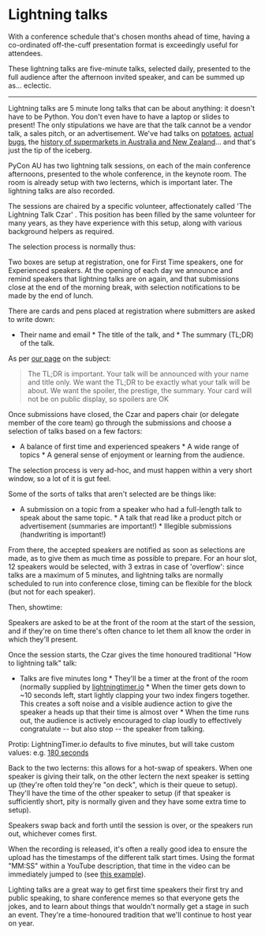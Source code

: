 # Lightning talks


With a conference schedule that's chosen months ahead of time, having a
co-ordinated off-the-cuff presentation format is exceedingly useful for
attendees. 

These lightning talks are five-minute talks, selected daily, presented to the
full audience after the afternoon invited speaker, and can be summed up as...
eclectic. 

---

Lightning talks are 5 minute long talks that can be about anything: it doesn't
have to be Python. You don't even have to have a laptop or slides to present!
The only stipulations we have are that the talk cannot be a vendor talk, a
sales pitch, or an advertisement. We've had talks on
[potatoes](https://youtu.be/q2VmIUaOS9o?t=30), [actual
bugs](https://www.youtube.com/watch?v=rNkbmu4e3MA&t=3036s), the [history of
supermarkets in Australia and New
Zealand](https://youtu.be/AJqcxEzRdSY?t=1095)... and that's just the tip of the
iceberg. 

PyCon AU has two lightning talk sessions, on each of the main conference
afternoons, presented to the whole conference, in the keynote room. The room is
already setup with two lecterns, which is important later. The lightning talks
are also recorded. 

The sessions are chaired by a specific volunteer, affectionately called 'The
Lightning Talk Czar' . This position has been filled by the same volunteer for
many years, as they have experience with this setup, along with various
background helpers as required. 


The selection process is normally thus: 

Two boxes are setup at registration, one for First Time speakers, one for
Experienced speakers. At the opening of each day we announce and remind
speakers that lightning talks are on again, and that submissions close at the
end of the morning break, with selection notifications to be made by the end of
lunch. 

There are cards and pens placed at registration where submitters are asked to
write down: 

 * Their name and email * The title of the talk, and * The summary (TL;DR) of
the talk. 

As per [our page](https://2019.pycon-au.org/lightning-talks/) on the subject: 

> The TL;DR is important. Your talk will be announced with your name and title
only. We want the TL;DR to be exactly what your talk will be about. We want the
spoiler, the prestige, the summary. Your card will not be on public display, so
spoilers are OK

Once submissions have closed, the Czar and papers chair (or delegate member of
the core team) go through the submissions and choose a selection of talks based
on a few factors: 
 
 * A balance of first time and experienced speakers * A wide range of topics *
A general sense of enjoyment or learning from the audience. 

The selection process is very ad-hoc, and must happen within a very short
window, so a lot of it is gut feel. 

Some of the sorts of talks that aren't selected are be things like:  

 * A submission on a topic from a speaker who had a full-length talk to speak
about the same topic.  * A talk that read like a product pitch or advertisement
(summaries are important!) * Illegible submissions (handwriting is important!)

From there, the accepted speakers are notified as soon as selections are made,
as to give them as much time as possible to prepare. For an hour slot, 12
speakers would be selected, with 3 extras in case of 'overflow': since talks
are a maximum of 5 minutes, and lightning talks are normally scheduled to run
into conference close, timing can be flexible for the block (but not for each
speaker). 

Then, showtime: 

Speakers are asked to be at the front of the room at the start of the session,
and if they're on time there's often chance to let them all know the order in
which they'll present. 

Once the session starts, the Czar gives the time honoured traditional "How to
lightning talk" talk: 
 
 * Talks are five minutes long * They'll be a timer at the front of the room
(normally supplied by [lightningtimer.io](http://lightningtimer.io/) * When the
timer gets down to ~10 seconds left, start lightly clapping your two index
fingers together. This creates a soft noise and a visible audience action to
give the speaker a heads up that their time is almost over * When the time runs
out, the audience is actively encouraged to clap loudly to effectively
congratulate -- but also stop -- the speaker from talking. 
 

Protip: LightningTimer.io defaults to five minutes, but will take custom
values: e.g. [180 seconds](http://lightningtimer.io/#180)

Back to the two lecterns: this allows for a hot-swap of speakers. When one
speaker is giving their talk, on the other lectern the next speaker is setting
up (they're often told they're "on deck", which is their queue to setup).
They'll have the time of the other speaker to setup (if that speaker is
sufficiently short, pity is normally given and they have some extra time to
setup). 

Speakers swap back and forth until the session is over, or the speakers run
out, whichever comes first. 

When the recording is released, it's often a really good idea to ensure the
upload has the timestamps of the different talk start times. Using the format
"MM:SS" within a YouTube description, that time in the video can be immediately
jumped to (see [this
example](https://www.youtube.com/watch?v=BmWLhVMWC9I&t=1101s)). 


Lighting talks are a great way to get first time speakers their first try and
public speaking, to share conference memes so that everyone gets the jokes, and
to learn about things that wouldn't normally get a stage in such an event.
They're a time-honoured tradition that we'll continue to host year on year.



